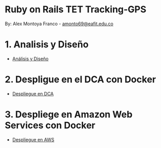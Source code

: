 # Ruby on Rails TET Tracking-GPS

By: Alex Montoya Franco - amonto69@eafit.edu.co

# 1. Analisis y Diseño

* [Análisis y Diseño](analisis-diseno.md)

# 2. Despligue en el DCA con Docker

* [Despliegue en DCA](deploy-on-dca.md)

# 3. Despliege en Amazon Web Services con Docker

* [Despliegue en AWS](deploy-on-aws.md)
